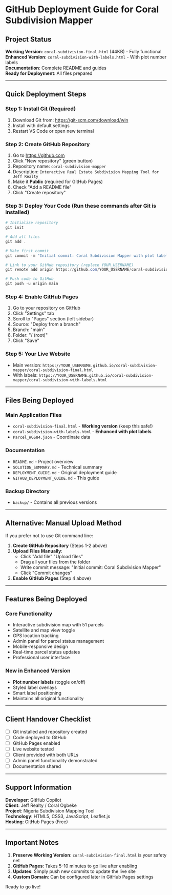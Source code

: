 #  GitHub Deployment Guide for Coral Subdivision Mapper

##  Project Status
 **Working Version**: `coral-subdivision-final.html` (44KB) - Fully functional  
 **Enhanced Version**: `coral-subdivision-with-labels.html` - With plot number labels  
 **Documentation**: Complete README and guides  
 **Ready for Deployment**: All files prepared  

---

##  Quick Deployment Steps

### Step 1: Install Git (Required)
1. Download Git from: https://git-scm.com/download/win
2. Install with default settings
3. Restart VS Code or open new terminal

### Step 2: Create GitHub Repository
1. Go to https://github.com
2. Click "New repository" (green button)
3. Repository name: `coral-subdivision-mapper`
4. Description: `Interactive Real Estate Subdivision Mapping Tool for Jeff Realty`
5. Make it **Public** (required for GitHub Pages)
6.  Check "Add a README file"
7. Click "Create repository"

### Step 3: Deploy Your Code (Run these commands after Git is installed)
```powershell
# Initialize repository
git init

# Add all files
git add .

# Make first commit
git commit -m "Initial commit: Coral Subdivision Mapper with plot labels"

# Link to your GitHub repository (replace YOUR_USERNAME)
git remote add origin https://github.com/YOUR_USERNAME/coral-subdivision-mapper.git

# Push code to GitHub
git push -u origin main
```

### Step 4: Enable GitHub Pages
1. Go to your repository on GitHub
2. Click "Settings" tab
3. Scroll to "Pages" section (left sidebar)
4. Source: "Deploy from a branch"
5. Branch: "main"
6. Folder: "/ (root)"
7. Click "Save"

### Step 5: Your Live Website
- Main version: `https://YOUR_USERNAME.github.io/coral-subdivision-mapper/coral-subdivision-final.html`
- With labels: `https://YOUR_USERNAME.github.io/coral-subdivision-mapper/coral-subdivision-with-labels.html`

---

##  Files Being Deployed

###  Main Application Files
- `coral-subdivision-final.html` - **Working version** (keep this safe!)
- `coral-subdivision-with-labels.html` - **Enhanced with plot labels**
- `Parcel_WGS84.json` - Coordinate data

###  Documentation
- `README.md` - Project overview
- `SOLUTION_SUMMARY.md` - Technical summary
- `DEPLOYMENT_GUIDE.md` - Original deployment guide
- `GITHUB_DEPLOYMENT_GUIDE.md` - This guide

###  Backup Directory
- `backup/` - Contains all previous versions

---

##  Alternative: Manual Upload Method

If you prefer not to use Git command line:

1. **Create GitHub Repository** (Steps 1-2 above)
2. **Upload Files Manually**:
   - Click "Add file"  "Upload files"
   - Drag all your files from the folder
   - Write commit message: "Initial commit: Coral Subdivision Mapper"
   - Click "Commit changes"
3. **Enable GitHub Pages** (Step 4 above)

---

##  Features Being Deployed

### Core Functionality
-  Interactive subdivision map with 51 parcels
-  Satellite and map view toggle
-  GPS location tracking
-  Admin panel for parcel status management
-  Mobile-responsive design
-  Real-time parcel status updates
-  Professional user interface

### New in Enhanced Version
-  **Plot number labels** (toggle on/off)
-  Styled label overlays
-  Smart label positioning
-  Maintains all original functionality

---

##  Client Handover Checklist

- [ ] Git installed and repository created
- [ ] Code deployed to GitHub
- [ ] GitHub Pages enabled
- [ ] Live website tested
- [ ] Client provided with both URLs
- [ ] Admin panel functionality demonstrated
- [ ] Documentation shared

---

##  Support Information

**Developer**: GitHub Copilot  
**Client**: Jeff Realty / Coral Ogbeke  
**Project**: Nigeria Subdivision Mapping Tool  
**Technology**: HTML5, CSS3, JavaScript, Leaflet.js  
**Hosting**: GitHub Pages (Free)  

---

##  Important Notes

1. **Preserve Working Version**: `coral-subdivision-final.html` is your safety net
2. **GitHub Pages**: Takes 5-10 minutes to go live after enabling
3. **Updates**: Simply push new commits to update the live site
4. **Custom Domain**: Can be configured later in GitHub Pages settings

Ready to go live! 

